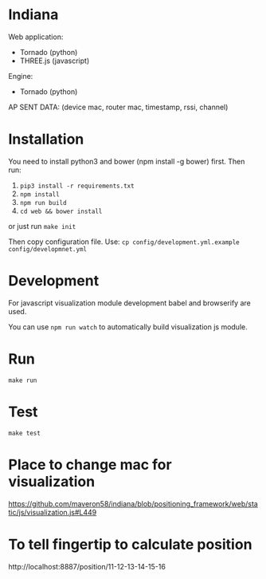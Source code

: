 # Indiana

Web application:
* Tornado (python)
* THREE.js (javascript)

Engine:
* Tornado (python)

AP SENT DATA:
(device mac, router mac, timestamp, rssi, channel)

# Installation
You need to install python3 and bower (npm install -g bower) first. Then run:

1. `pip3 install -r requirements.txt`
1. `npm install`
1. `npm run build`
1. `cd web && bower install`

or just run `make init`

Then copy configuration file. Use: `cp config/development.yml.example config/developmnet.yml`

# Development

For javascript visualization module development babel and browserify are used.

You can use `npm run watch` to automatically build visualization js module.

# Run

`make run`

# Test

`make test`

# Place to change mac for visualization
https://github.com/maveron58/indiana/blob/positioning_framework/web/static/js/visualization.js#L449

# To tell fingertip to calculate position
http://localhost:8887/position/11-12-13-14-15-16
